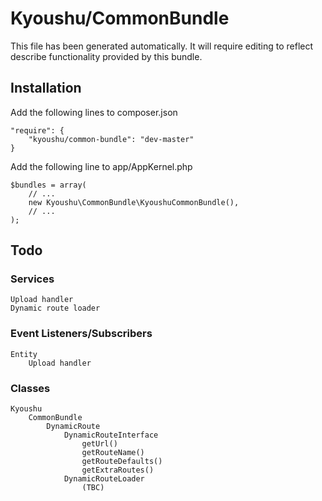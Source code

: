 # Kyoushu/CommonBundle

This file has been generated automatically. It will require editing to reflect describe functionality provided by this bundle.

## Installation

Add the following lines to composer.json

    "require": {
        "kyoushu/common-bundle": "dev-master"
    }
    
Add the following line to app/AppKernel.php
    
    $bundles = array(
        // ...
        new Kyoushu\CommonBundle\KyoushuCommonBundle(),
        // ...
    );
    
## Todo

### Services

    Upload handler
    Dynamic route loader
    
### Event Listeners/Subscribers

    Entity
        Upload handler
    
### Classes

    Kyoushu
        CommonBundle
            DynamicRoute
                DynamicRouteInterface
                    getUrl()
                    getRouteName()
                    getRouteDefaults()
                    getExtraRoutes()
                DynamicRouteLoader
                    (TBC)